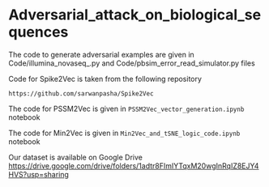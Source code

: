 # Adversarial_attack_on_biological_sequences

The code to generate adversarial examples are given in Code/illumina_novaseq_.py and Code/pbsim_error_read_simulator.py files

Code for Spike2Vec is taken from the following repository
```
https://github.com/sarwanpasha/Spike2Vec
```

The code for PSSM2Vec is given in ```PSSM2Vec_vector_generation.ipynb``` notebook

The code for Min2Vec is given in ```Min2Vec_and_tSNE_logic_code.ipynb``` notebook

Our dataset is available on Google Drive
https://drive.google.com/drive/folders/1adtr8FImIYTqxM20wgInRqIZ8EJY4HVS?usp=sharing
